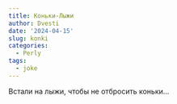 ```yaml
---
title: Коньки-Лыжи
author: Dvesti
date: '2024-04-15'
slug: konki
categories:
  - Perly
tags:
  - joke
---
```


Встали на лыжи, чтобы не отбросить коньки...  

